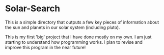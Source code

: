 # Solar-Search

This is a simple directory that outputs a few key pieces of information about the sun and planets in our solar system (including pluto).

This is my first 'big' project that I have done mostly on my own. I am just starting to understand how programming works.
I plan to revise and improve this program in the near future!
